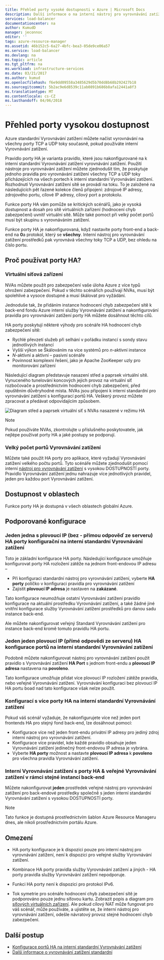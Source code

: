```yaml
---
title: Přehled porty vysoké dostupnosti v Azure | Microsoft Docs
description: Další informace o na interní nástroj pro vyrovnávání zatížení porty vysokou dostupnost.
services: load-balancer
documentationcenter: na
author: KumudD
manager: jeconnoc
editor: ''
tags: azure-resource-manager
ms.assetid: 46b152c5-6a27-4bfc-bea3-05de9ce06a57
ms.service: load-balancer
ms.devlang: na
ms.topic: article
ms.tgt_pltfrm: na
ms.workload: infrastructure-services
ms.date: 03/21/2017
ms.author: kumud
ms.openlocfilehash: f6e9dd09558a3485629d5b70dd8b68b292427b18
ms.sourcegitcommit: 5b2ac9e6d8539c11ab0891b686b8afa12441a8f3
ms.translationtype: MT
ms.contentlocale: cs-CZ
ms.lasthandoff: 04/06/2018
---
```

# <a name="high-availability-ports-overview"></a>Přehled porty vysokou dostupnost

Azure standardní Vyrovnávání zatížení můžete načíst vyrovnávání na všechny porty TCP a UDP toky současně, pokud používáte interní Vyrovnávání zatížení. 

Pravidlo porty HA je varianta pravidlo, které jsou nakonfigurované na k interní standardní Vyrovnávání zatížení vyrovnávání zatížení. Použití nástroje pro vyrovnávání zatížení můžete zjednodušit tím, že poskytuje jednoho pravidla pro vyrovnávání zatížení všechny TCP a UDP toky přicházejících na všech portech k interní standardní Vyrovnávání zatížení. Rozhodnutí Vyrovnávání zatížení sítě se provádí na toku. To je založené na následujících pět řazené kolekce členů připojení: zdrojové IP adresy, zdrojového portu, cílové IP adresy, cílový port a protokolu.

Funkce porty HA vám pomůže se kritických scénářů, jako je vysoká dostupnost a dosah pro sítě virtuálních zařízení (hodnocení chyb zabezpečení) uvnitř virtuální sítě. Může také pomoct při velký počet portů musí být skupinu s vyrovnáváním zatížení. 

Funkce porty HA je nakonfigurovaná, když nastavíte porty front-end a back-end na **0**a protokol, který se **všechny**. Interní nástroj pro vyrovnávání zatížení prostředků pak vyrovnává všechny toky TCP a UDP, bez ohledu na číslo portu.

## <a name="why-use-ha-ports"></a>Proč používat porty HA?

### <a name="nva"></a>Virtuální síťová zařízení

NVAs můžete použít pro zabezpečení vaše úloha Azure z více typů ohrožení zabezpečení. Pokud v těchto scénářích používají NVAs, musí být spolehlivé a vysoce dostupné a musí škálovat pro vyžádání.

Jednoduše tak, že přidáním instance hodnocení chyb zabezpečení sítě k back-end fondu Azure interní služby Vyrovnávání zatížení a nakonfigurování pravidla pro vyrovnávání zatížení porty HA můžete dosáhnout těchto cílů.

HA porty poskytují některé výhody pro scénáře HA hodnocení chyb zabezpečení sítě:
- Rychlé převzetí služeb při selhání v pořádku instancí s sondy stavu jednotlivých instancí
- Vyšší výkon se Škálováním na více systémů pro *n*-aktivní instance
- *N*-aktivní a aktivní – pasivní scénáře
- Povinnost komplexní řešení, jako je Apache ZooKeeper uzly pro monitorování zařízení

Následující diagram představuje nasazení střed a paprsek virtuální sítě. Vynuceného tunelování koncových jejich provoz na virtuální síť rozbočovače a prostřednictvím hodnocení chyb zabezpečení, před opuštěním důvěryhodné místa. NVAs jsou připojeni k interní standardní pro vyrovnávání zatížení s konfigurací portů HA. Veškerý provoz můžete zpracovat a předávat odpovídajícím způsobem.

![Diagram střed a paprsek virtuální síť s NVAs nasazené v režimu HA](./media/load-balancer-ha-ports-overview/nvaha.png)

>[!NOTE]
> Pokud používáte NVAs, zkontrolujte u příslušného poskytovatele, jak nejlépe používat porty HA a jaké postupy se podporují.

### <a name="load-balancing-large-numbers-of-ports"></a>Velký počet portů Vyrovnávání zatížení

Můžete také použít HA porty pro aplikace, které vyžadují Vyrovnávání zatížení velkého počtu portů. Tyto scénáře můžete zjednodušit pomocí interní [nástroj pro vyrovnávání zatížení](load-balancer-standard-overview.md) s vysokou DOSTUPNOSTÍ porty. Pravidlo Vyrovnávání zatížení jednu nahrazuje více jednotlivých pravidel, jeden pro každou port Vyrovnávání zatížení.

## <a name="region-availability"></a>Dostupnost v oblastech

Funkce porty HA je dostupná v všech oblastech globální Azure.

## <a name="supported-configurations"></a>Podporované konfigurace

### <a name="one-single-non-floating-ip-non-direct-server-return-ha-ports-configuration-on-the-internal-standard-load-balancer"></a>Jeden jedna s plovoucí IP (bez - přímou odpověď ze serveru) HA porty konfigurační na interní standardní Vyrovnávání zatížení

Toto je základní konfigurace HA porty. Následující konfigurace umožňuje konfigurovat porty HA rozložení zátěže na jednom front-endovou IP adresu –
- Při konfiguraci standardní nástroj pro vyrovnávání zatížení, vyberte **HA porty** políčko v konfiguraci pravidla pro vyrovnávání zatížení 
- Zajistit **plovoucí IP adresa** je nastaven na **zakázané**.

Tato konfigurace neumožňuje ostatní Vyrovnávání zatížení pravidlo konfigurace na aktuální prostředku Vyrovnávání zatížení, a také žádné jiné vnitřní konfigurace služby Vyrovnávání zatížení prostředků pro danou sadu instance back-end.

Ale můžete nakonfigurovat veřejný Standard Vyrovnávání zatížení pro instance back-end kromě tomuto pravidlu HA portu.

### <a name="one-single-floating-ip-direct-server-return-ha-ports-configuration-on-the-internal-standard-load-balancer"></a>Jeden jeden plovoucí IP (přímé odpovědi ze serveru) HA konfigurace portů na interní standardní Vyrovnávání zatížení

Podobně můžete nakonfigurovat nástroj pro vyrovnávání zatížení použít pravidlo s Vyrovnávání zatížení **HA Port** s jednom front-endu a **plovoucí IP adresa** nastavena na **povoleno**. 

Tato konfigurace umožňuje přidat více plovoucí IP rozložení zátěže pravidla, nebo veřejné Vyrovnávání zatížení. Vyrovnávání konfiguraci bez plovoucí IP HA portu boad nad tato konfigurace však nelze použít.

### <a name="multiple-ha-ports-configurations-on-the-internal-standard-load-balancer"></a>Konfigurací s více porty HA na interní standardní Vyrovnávání zatížení

Pokud váš scénář vyžaduje, že nakonfigurujete více než jeden port frontends HA pro stejný fond back-end, lze dosáhnout pomocí: 
- Konfigurace více než jeden front-endu privátní IP adresy pro jediný zdroj interní nástroj pro vyrovnávání zatížení.
- Konfigurace více pravidel, kde každé pravidlo obsahuje jeden Vyrovnávání zatížení jedinečný front-endovou IP adresa je vybrána.
- Vyberte **HA porty** možnost a nastavte **plovoucí IP adresa** k **povoleno** pro všechna pravidla Vyrovnávání zatížení.

### <a name="internal-load-balancer-with-ha-ports--public-load-balancer-on-the-same-backend-instances"></a>Interní Vyrovnávání zatížení s porty HA & veřejné Vyrovnávání zatížení v rámci stejné instancí back-end

Můžete nakonfigurovat **jeden** prostředek veřejné nástroj pro vyrovnávání zatížení pro back-endové prostředky společně s jeden interní standardní Vyrovnávání zatížení s vysokou DOSTUPNOSTÍ porty.

>[!NOTE]
>Tato funkce je dostupná prostřednictvím šablon Azure Resource Manageru dnes, ale nikoli prostřednictvím portálu Azure.

## <a name="limitations"></a>Omezení

- HA porty konfigurace je k dispozici pouze pro interní nástroj pro vyrovnávání zatížení, není k dispozici pro veřejné služby Vyrovnávání zatížení.

- Kombinace HA porty pravidla služby Vyrovnávání zatížení a jiných - HA porty pravidla služby Vyrovnávání zatížení nepodporuje.

- Funkci HA porty není k dispozici pro protokol IPv6.

- Tok symetrie pro scénáře hodnocení chyb zabezpečení sítě je podporováno pouze jednu síťovou kartu. Zobrazit popis a diagram pro [síťových virtuálních zařízení](#nva). Ale pokud cílový NAT může fungovat pro váš scénář, může používáte, a ujistěte se, že interní nástroj pro vyrovnávání zatížení, odešle návratový provoz stejné hodnocení chyb zabezpečení.


## <a name="next-steps"></a>Další postup

- [Konfigurace portů HA na interní standardní Vyrovnávání zatížení](load-balancer-configure-ha-ports.md)
- [Další informace o vyrovnávání zatížení standardní](load-balancer-standard-overview.md)
